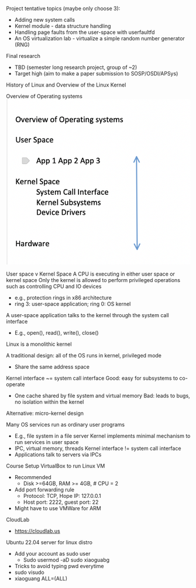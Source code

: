 Project tentative topics (maybe only choose 3):
  - Adding new system calls
  - Kernel module - data structure handling
  - Handling page faults from the user-space with userfaultfd
  - An OS virtualization lab - virtualize a simple random number generator (RNG)

Final research
  - TBD (semester long research project, group of ~2)
  - Target high (aim to make a paper submission to SOSP/OSDI/APSys)



History of Linux and Overview of the Linux Kernel


Overview of Operating systems
![os_overview](images/os_overview.png)



User space v Kernel Space
A CPU is executing in either user space or kernel space
Only the kernel is allowed to perform privileged operations such as controlling CPU and IO devices
  - e.g., protection rings in x86 architecture
  - ring 3: user-space application; ring 0: OS kernel

A user-space application talks to the kernel through the system call interface
  - E.g., open(), read(), write(), close()


Linux is a monolithic kernel

A traditional design: all of the OS runs in kernel, privileged mode
  - Share the same address space

Kernel interface ~= system call interface
Good: easy for subsystems to co-operate
  - One cache shared by file system and virtual memory
Bad: leads to bugs, no isolation within the kernel

Alternative: micro-kernel design

Many OS services run as ordinary user programs
  - E.g., file system in a file server
Kernel implements minimal mechanism to run services in user space
  - IPC, virtual memory, threads
Kernel interface != system call interface
  - Applications talk to servers via IPCs

Course Setup
VirtualBox to run Linux VM
  - Recommended
    - Disk >=64GB, RAM >= 4GB, # CPU = 2
  - Add port forwarding rule
    - Protocol: TCP, Hope IP: 127.0.0.1
    - Host port: 2222, guest port: 22
  - Might have to use VMWare for ARM
	
CloudLab
  - https://cloudlab.us

Ubuntu 22.04 server for linux distro
  - Add your account as sudo user
    - Sudo usermod -aD sudo xiaoguabg
  - Tricks to avoid typing pwd everytime
  - sudo visudo
  - xiaoguang ALL=(ALL)
